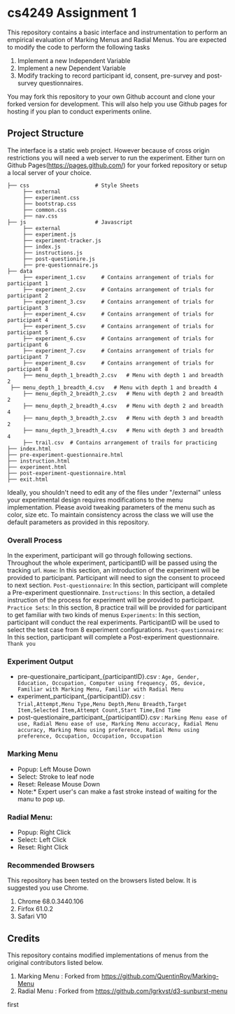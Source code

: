 # cs4249 Assignment 1
This repository contains a basic interface and instrumentation to perform an empirical evaluation of Marking Menus and Radial Menus. You are expected to modify the code to perform the following tasks
1. Implement a new Independent Variable
2. Implement a new Dependent Variable
3. Modify tracking to record participant id, consent, pre-survey and post-survey questionnaires.

 You may fork this repository to your own Github account and clone your forked version for development. This will also help you use Github pages for hosting if you plan to conduct experiments online.
 
 ## Project Structure
 The interface is a static web project. However because of cross origin restrictions you will need a web server to run the experiment. Either turn on Github Pages(https://pages.github.com/) for your forked repository or setup a local server of your choice.
 
    ├── css                     # Style Sheets
         ├── external           
         ├── experiment.css  
         ├── bootstrap.css  
         ├── common.css  
         ├── nav.css    
    ├── js                      # Javascript
         ├── external          
         ├── experiment.js    
         ├── experiment-tracker.js
         ├── index.js
         ├── instructions.js
         ├── post-questionire.js
         ├── pre-questionnaire.js
    ├── data           
         ├── experiment_1.csv     # Contains arrangement of trials for participant 1
         ├── experiment_2.csv     # Contains arrangement of trials for participant 2
         ├── experiment_3.csv     # Contains arrangement of trials for participant 3
         ├── experiment_4.csv     # Contains arrangement of trials for participant 4
         ├── experiment_5.csv     # Contains arrangement of trials for participant 5
         ├── experiment_6.csv     # Contains arrangement of trials for participant 6
         ├── experiment_7.csv     # Contains arrangement of trials for participant 7
         ├── experiment_8.csv     # Contains arrangement of trials for participant 8
         ├── menu_depth_1_breadth_2.csv   # Menu with depth 1 and breadth 2
	 ├── menu_depth_1_breadth_4.csv   # Menu with depth 1 and breadth 4
         ├── menu_depth_2_breadth_2.csv   # Menu with depth 2 and breadth 2
         ├── menu_depth_2_breadth_4.csv   # Menu with depth 2 and breadth 4
         ├── manu_depth_3_breadth_2.csv   # Menu with depth 3 and breadth 2
         ├── manu_depth_3_breadth_4.csv   # Menu with depth 3 and breadth 4
         ├── trail.csv  # Contains arrangement of trails for practicing
    ├── index.html  
    ├── pre-experiment-questionnaire.html  
    ├── instruction.html  
    ├── experiment.html  
    ├── post-experiment-questionnaire.html  
    ├── exit.html  

Ideally, you shouldn't need to edit any of the files under "/external" unless your experimental design requires modifications to the menu implementation. Please avoid tweaking parameters of the menu such as color, size etc. To maintain consistency across the class we will use the default parameters as provided in this repository.

### Overall Process
In the experiment, participant will go through following sections.
Throughout the whole experiment, participantID will be passed using the tracking url. 
`Home`: In this section, an introduction of the experiment will be provided to participant. Participant will need to sign the consent to proceed to next section.
`Post-questionnaire`: In this section, participant will complete a Pre-experiment questionnaire. 
`Instructions`: In this section, a detailed instruction of the process for experiment will be provided to participant.
`Practice Sets`: In this section, 8 practice trail will be provided for participant to get familiar with two kinds of menus
`Experiments`: In this section, participant will conduct the real experiments. ParticipantID will be used to select the test case from 8 experiment configurations.
`Post-questionnaire`: In this section, participant will complete a Post-experiment questionnaire.
`Thank you`

### Experiment Output

- pre-questionaire_participant_{participantID}.csv :
`Age, Gender, Education, Occupation, Computer using frequency, OS, device, Familiar with Marking Menu, Familiar with Radial Menu`
- experiment_participant_{participantID}.csv :   
`Trial,Attempt,Menu Type,Menu Depth,Menu Breadth,Target Item,Selected Item,Attempt Count,Start Time,End Time`
- post-questionaire_participant_{participantID}.csv :
`Marking Menu ease of use, Radial Menu ease of use, Marking Menu accuracy, Radial Menu accuracy, Marking Menu using preference, Radial Menu using preference, Occupation, Occupation, Occupation`

### Marking Menu 
- Popup: Left Mouse Down
- Select: Stroke to leaf node
- Reset: Release Mouse Down
- Note:* Expert user's can make a fast stroke instead of waiting for the manu to pop up.
### Radial Menu:
- Popup: Right Click
- Select: Left Click
- Reset: Right Click
   
### Recommended Browsers
This repository has been tested on the browsers listed below. It is suggested you use Chrome.
1. Chrome 68.0.3440.106
2. Firfox 61.0.2
3. Safari V10

 ## Credits
This repository contains modified implementations of menus from the original contributors listed below.
1. Marking Menu : Forked from https://github.com/QuentinRoy/Marking-Menu
2. Radial Menu : Forked from https://github.com/lgrkvst/d3-sunburst-menu

first
